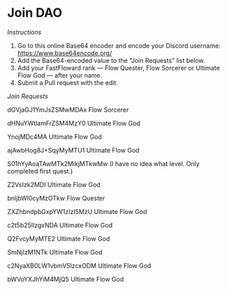 # Join DAO

*Instructions*

1. Go to this online Base64 encoder and encode your Discord username: https://www.base64encode.org/
2. Add the Base64-encoded value to the "Join Requests" list below.
3. Add your FastFloward rank — Flow Quester, Flow Sorcerer or Ultimate Flow God — after your name.
4. Submit a Pull request with the edit.

*Join Requests*

dGVjaGJ1YmJsZSMwMDAx Flow Sorcerer

dHNuYWtlamFrZSM4MzY0 Ultimate Flow God

YnojMDc4MA Ultimate Flow God

ajAwbHog8J+SqyMyMTU1 Ultimate Flow God

S01hYyAoaTAwMTk2MikjMTkwMw (I have no idea what level. Only completed first quest.)

Z2VsIzk2MDI Ultimate Flow God

bnljbWl0cyMzOTkw Flow Quester

ZXZhbndpbGxpYW1zIzI5MzU Ultimate Flow God

c2t5b25lIzgxNDA  Ultimate Flow God

Q2FvcyMyMTE2 Ultimate Flow God

SmNjIzM1NTk Ultimate Flow God

c2NyaXB0LW1vbmV5IzcxODM Ultimate Flow God
 
bWVoYXJhYiM4MjQ5 Ultimate Flow God

